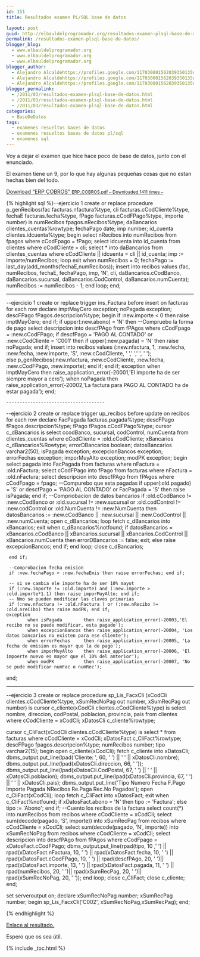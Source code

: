 ```yaml
---
id: 151
title: Resultados examen PL/SQL base de datos

layout: post
guid: http://elbauldelprogramador.org/resultados-examen-plsql-base-de-datos/
permalink: /resultados-examen-plsql-base-de-datos/
blogger_blog:
  - www.elbauldelprogramador.org
  - www.elbauldelprogramador.org
  - www.elbauldelprogramador.org
blogger_author:
  - Alejandro Alcaldehttps://profiles.google.com/117030001562039350135noreply@blogger.com
  - Alejandro Alcaldehttps://profiles.google.com/117030001562039350135noreply@blogger.com
  - Alejandro Alcaldehttps://profiles.google.com/117030001562039350135noreply@blogger.com
blogger_permalink:
  - /2011/03/resultados-examen-plsql-base-de-datos.html
  - /2011/03/resultados-examen-plsql-base-de-datos.html
  - /2011/03/resultados-examen-plsql-base-de-datos.html
categories:
  - BaseDeDatos
tags:
  - examenes resueltos bases de datos
  - examenes resueltos bases de datos pl/sql
  - examenes sql
---
```

<div class="icosql">
</div>

Voy a dejar el examen que hice hace poco de base de datos, junto con el enunciado.

El examen tiene un 9, por lo que hay algunas pequeñas cosas que no estan hechas bien del todo.

<a class="aligncenter download-button" href="http://elbauldelprogramador.com/erp-cobros/" rel="nofollow"> Download &ldquo;ERP COBROS&rdquo; <small>ERP_COBROS.pdf &ndash; Downloaded 1411 times &ndash; </small> </a>



{% highlight sql %}--ejercicio 1
create or replace procedure p_genRecibos(fac facturas.nfactura%type, cli facturas.cCodCliente%type, fechaE facturas.fecha%type, fPago facturas.cCodFPago%type, importe number) 
is
  numRecibos fpagos.nRecibos%type;
  daBancarios clientes_cuentas%rowtype;
  fechaPago date;
  imp number;
  id_cuenta clientes.idcuenta%type;
begin
     select nRecibos into numRecibos from fpagos where cCodFpago = fPago;
     select idcuenta into id_cuenta from clientes where cCodCliente = cli;
     select * into daBancarios from clientes_cuentas where cCodCliente || idcuenta = cli || id_cuenta;
     imp := importe/numRecibos;
     loop 
          exit when numRecibos = 0;
          fechaPago := last_day(add_months(fechaE,numRecibos));
          insert into recibos values (fac, numRecibos, fechaE, fechaPago, imp, 'N', cli, daBancarios.cCodBanco, daBancarios.sucursal, daBancarios.CodControl, daBancarios.numCuenta);
          numRecibos := numRecibos - 1;
     end loop;
end;


----------------------------
--ejercicio 1
create or replace trigger ins_Factura
before insert
on facturas
for each row
    declare
       imptMayCero exception;
       noPagada    exception;
       descFPago   fPagos.descripcion%type;
    begin
         if :new.importe < 0 then raise imptMayCero; end if;
         if upper(:new.abono) = 'N' then 
            --Compruebo la forma de pago
            select descripcion into descfPAgo from fPAgos where cCodFpago = :new.cCodFPago;
            if descfPago = 'PAGO AL CONTADO' or :new.cCodCliente = 'C001' then
               if upper(:new.pagada) = 'N' then raise noPagada; end if;
               insert into recibos values (:new.nfactura, 1, :new.fecha, :new.fecha, :new.importe, 'S', :new.cCodCliente, ' ',' ',' ', ' ');           
            else
                p_genRecibos(:new.nfactura, :new.cCodCliente, :new.fecha, :new.cCodFPago, :new.importe);
            end if;
         end if;
    exception
             when imptMayCero then raise_application_error(-20001,'El importe ha de ser siempre mayor a cero');
             when noPagada then raise_application_error(-20002,'La factura para PAGO AL CONTADO ha de estar pagada');
    end;
    
    
    
    
    -------------------------------------
--ejercicio 2
create or replace trigger up_recibos
before update
on recibos
for each row
declare
       FacPagada facturas.pagada%type;
       descFPago fPagos.descripcion%type;
       fPago     fPagos.cCodFPago%type;
       cursor c_dBancarios is select ccodBanco, sucursal, codControl, numCuenta from clientes_cuentas where cCodCliente = :old.cCodCliente;
       xBancarios c_dBancarios%Rowtype;
       errorDBancarios boolean;
       datosBancarios  varchar2(50);
       isPagada        exception;
       excepcionBancos exception;
       errorFechas     exception;
       imporMuyAlto    exception;
       modPK           exception;
begin
     select pagada into FacPagada from facturas where nFactura = :old.nFactura;
     select cCodFPago into fPago from facturas where nFactura = :old.nFactura;
     select descripcion into descfPAgo from fPAgos where cCodFpago = fpago;
     --Compurebo que esta pagadas
     if upper(:old.pagado) = 'S' or descfPago = 'PAGO AL CONTADO' or FacPagada = 'S' then raise isPagada; end if;
     --Compriobacion de datos bancarios
     if :old.cCodBanco != :new.cCodBanco or :old.sucursal != :new.sucursal or :old.codControl != :new.codControl or :old.NumCuenta != :new.NumCuenta then
        datosBancarios := :new.cCodBanco || :new.sucursal || :new.CodControl || :new.numCuenta;
        open c_dBancarios;
             loop
                 fetch c_dBancarios into xBancarios;
                 exit when c_dBancarios%notfound;
                 if datosBancarios = xBancarios.cCodBanco || xBancarios.sucursal || xBancarios.CodControl || xBancarios.numCuenta then
                    errorDBancarios := false;
                    exit;
                 else
                     raise excepcionBancos;
                 end if;
             end loop;
        close c_dBancarios;
     
     end if; 
     
     --Comprobacion fecha emision
     if :new.fechaPago < :new.fechaEmis then raise errorFechas; end if;
     
     -- si se cambia ele importe ha de ser 10% mayot
     if (:new.importe != :old.importe) and (:new.importe > :old.importe*1.1) then raise imporMuyAlto; end if;
     -- Nmo se pueden modificar las claves primarias
     if (:new.nfactura != :old.nFactura ) or (:new.nRecibo != :old.nreCibo) then raise modPK; end if;
    exception
            when isPagada        then raise_application_error(-20003,'El recibo no se puede modificar, esta pagado');
            when excepcionBancos then raise_application_error(-20004, 'Los datos bancarios no existen para ese cliente');
            when errorFechas     then raise_application_error(-20005, 'La fecha de emision es mayor que la de pago');
            when imporMuyAlto    then raise_application_error(-20006, 'El impoerte nuevo es mayor que el 10% del anterior');
            when modPK           then raise_application_error(-20007, 'No se pude modificar numFac o numRec');
end;





-----------------------------------

--ejercicio 3
create or replace procedure sp_Lis_FacxCli (xCodCli clientes.cCodCliente%type, xSumRecNoPag out number, xSumRecPag out number) 
is
  cursor c_cliente(xCodCli clientes.cCodCliente%type) 
  is 
     select nombre, direccion, codPostal, poblacion, provincia, pais from clientes where cCodCliente = xCodCli;
  xDatosCli c_cliente%rowtype;
  
  cursor c_CliFact(xCodCli clientes.cCodCliente%type)
  is
    select * from facturas where cCodCliente = xCodCli;
  xDatosFact c_CliFact%rowtype;
  descFPago fpagos.descripcion%type;
  numRecibos number;
  tipo varchar2(15);
begin
     open c_cliente(xCodCli);
          fetch c_cliente into xDatosCli;
          dbms_output.put_line(lpad('Cliente: ', 60, ' ') || '   ' || xDatosCli.nombre);
          dbms_output.put_line(lpad(xDatosCli.direccion, 66, ' '));
          dbms_output.put_line(lpad(xDatosCli.CodPostal, 67, ' ') || '   ' || xDatosCli.poblacion);
          dbms_output.put_line(lpad(xDatosCli.provincia, 67, ' ') || '   ' || xDatosCli.pais);
          dbms_output.put_line('Tipo     Numero     Fecha     F.Pago                      Importe     Pagada    NRecibos    Re.Paga    Rec.No Pagados');
          open c_CliFact(xCodCli);
          loop
              fetch c_CliFact into xDatosFact;
              exit when c_CliFact%notfound;
              if xDatosFact.abono = 'N' then tipo := 'Factura';
              else tipo := 'Abono'; end if;
              --Cuento los recibos de la factura
              select count(*) into numRecibos from recibos where cCodCliente = xCodCli;
              select sum(decode(pagado, 'S', importe)) into xSumRecPag from recibos where cCodCliente = xCodCli; 
              select sum(decode(pagado, 'N', importe)) into xSumRecNoPag from recibos where cCodCliente = xCodCli;
              select descripcion into descfPAgo from fPAgos where cCodFpago = xDatosFact.cCodFPago; 
              dbms_output.put_line(rpad(tipo, 10 ,' ') || rpad(xDatosFact.nFactura, 10, ' ') 
              || rpad(xDatosFact.fecha, 10, ' ') || rpad(xDatosFact.cCodFPago, 10, ' ')
              || rpad(descfPAgo, 20, ' ')|| rpad(xDatosFact.importe, 13, ' ') || rpad(xDatosFact.pagada, 11, ' ')
              || rpad(numRecibos, 20, ' ')|| rpad(xSumRecPag, 20, ' ')|| rpad(xSumRecNoPag, 20, ' '));
          end loop;
          close c_CliFact;
     close c_cliente;
end;

set serveroutput on;
declare
xSumRecNoPag number;
xSumRecPag number;
begin
sp_Lis_FacxCli('C002', xSumRecNoPag,xSumRecPag);
end;


{% endhighlight %}

[Enlace al resultado.][1]

Espero que os sea útil.



 [1]: http://pastebin.com/CUDjz0kc

{% include _toc.html %}
